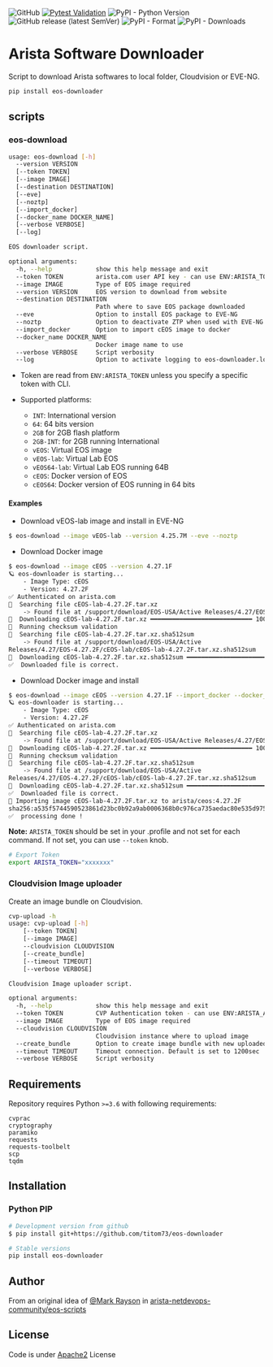 ![GitHub](https://img.shields.io/github/license/titom73/arista-downloader) [![Pytest Validation](https://github.com/titom73/arista-downloader/actions/workflows/pytest.yml/badge.svg)](https://github.com/titom73/arista-downloader/actions/workflows/pytest.yml) ![PyPI - Python Version](https://img.shields.io/pypi/pyversions/eos-downloader) ![GitHub release (latest SemVer)](https://img.shields.io/github/v/release/titom73/arista-downloader) ![PyPI - Format](https://img.shields.io/pypi/format/eos-downloader) ![PyPI - Downloads](https://img.shields.io/pypi/dm/eos-downloader)

# Arista Software Downloader

Script to download Arista softwares to local folder, Cloudvision or EVE-NG.

```bash
pip install eos-downloader
```

## scripts

### eos-download

```bash
usage: eos-download [-h]
  --version VERSION
  [--token TOKEN]
  [--image IMAGE]
  [--destination DESTINATION]
  [--eve]
  [--noztp]
  [--import_docker]
  [--docker_name DOCKER_NAME]
  [--verbose VERBOSE]
  [--log]

EOS downloader script.

optional arguments:
  -h, --help            show this help message and exit
  --token TOKEN         arista.com user API key - can use ENV:ARISTA_TOKEN
  --image IMAGE         Type of EOS image required
  --version VERSION     EOS version to download from website
  --destination DESTINATION
                        Path where to save EOS package downloaded
  --eve                 Option to install EOS package to EVE-NG
  --noztp               Option to deactivate ZTP when used with EVE-NG
  --import_docker       Option to import cEOS image to docker
  --docker_name DOCKER_NAME
                        Docker image name to use
  --verbose VERBOSE     Script verbosity
  --log                 Option to activate logging to eos-downloader.log file
```

- Token are read from `ENV:ARISTA_TOKEN` unless you specify a specific token with CLI.

- Supported platforms:

  - `INT`: International version
  - `64`: 64 bits version
  - `2GB` for 2GB flash platform
  - `2GB-INT`: for 2GB running International
  - `vEOS`: Virtual EOS image
  - `vEOS-lab`: Virtual Lab EOS
  - `vEOS64-lab`: Virtual Lab EOS running 64B
  - `cEOS`: Docker version of EOS
  - `cEOS64`: Docker version of EOS running in 64 bits

#### Examples

- Download vEOS-lab image and install in EVE-NG

```bash
$ eos-download --image vEOS-lab --version 4.25.7M --eve --noztp
```

- Download Docker image

```bash
$ eos-download --image cEOS --version 4.27.1F
🪐 eos-downloader is starting...
    - Image Type: cEOS
    - Version: 4.27.2F
✅ Authenticated on arista.com
🔎  Searching file cEOS-lab-4.27.2F.tar.xz
    -> Found file at /support/download/EOS-USA/Active Releases/4.27/EOS-4.27.2F/cEOS-lab/cEOS-lab-4.27.2F.tar.xz
💾  Downloading cEOS-lab-4.27.2F.tar.xz ━━━━━━━━━━━━━━━━━━━━━━━━━━━━ 100.0% • 17.1 MB/s • 451.6/451.6 MB • 0:00:19 •
🚀  Running checksum validation
🔎  Searching file cEOS-lab-4.27.2F.tar.xz.sha512sum
    -> Found file at /support/download/EOS-USA/Active
Releases/4.27/EOS-4.27.2F/cEOS-lab/cEOS-lab-4.27.2F.tar.xz.sha512sum
💾  Downloading cEOS-lab-4.27.2F.tar.xz.sha512sum ━━━━━━━━━━━━━━━━━━━━━━━━━━━ 100.0% • ? • 154/154 bytes • 0:00:00 •
✅  Downloaded file is correct.
```

- Download Docker image and install

```bash
$ eos-download --image cEOS --version 4.27.1F --import_docker --docker_name test/ceos
🪐 eos-downloader is starting...
    - Image Type: cEOS
    - Version: 4.27.2F
✅ Authenticated on arista.com
🔎  Searching file cEOS-lab-4.27.2F.tar.xz
    -> Found file at /support/download/EOS-USA/Active Releases/4.27/EOS-4.27.2F/cEOS-lab/cEOS-lab-4.27.2F.tar.xz
💾  Downloading cEOS-lab-4.27.2F.tar.xz ━━━━━━━━━━━━━━━━━━━━━━━━━━━━ 100.0% • 17.1 MB/s • 451.6/451.6 MB • 0:00:19 •
🚀  Running checksum validation
🔎  Searching file cEOS-lab-4.27.2F.tar.xz.sha512sum
    -> Found file at /support/download/EOS-USA/Active
Releases/4.27/EOS-4.27.2F/cEOS-lab/cEOS-lab-4.27.2F.tar.xz.sha512sum
💾  Downloading cEOS-lab-4.27.2F.tar.xz.sha512sum ━━━━━━━━━━━━━━━━━━━━━━━━━━━ 100.0% • ? • 154/154 bytes • 0:00:00 •
✅  Downloaded file is correct.
🚀 Importing image cEOS-lab-4.27.2F.tar.xz to arista/ceos:4.27.2F
sha256:a535f5744590523861d23bc0b92a9ab0006368b0c976ca735aedac80e535d975
✅  processing done !
```

__Note:__ `ARISTA_TOKEN` should be set in your .profile and not set for each command. If not set, you can use `--token` knob.

```bash
# Export Token
export ARISTA_TOKEN="xxxxxxx"
```

### Cloudvision Image uploader

Create an image bundle on Cloudvision.

```bash
cvp-upload -h
usage: cvp-upload [-h]
    [--token TOKEN]
    [--image IMAGE]
    --cloudvision CLOUDVISION
    [--create_bundle]
    [--timeout TIMEOUT]
    [--verbose VERBOSE]

Cloudvision Image uploader script.

optional arguments:
  -h, --help            show this help message and exit
  --token TOKEN         CVP Authentication token - can use ENV:ARISTA_AVD_CV_TOKEN
  --image IMAGE         Type of EOS image required
  --cloudvision CLOUDVISION
                        Cloudvision instance where to upload image
  --create_bundle       Option to create image bundle with new uploaded image
  --timeout TIMEOUT     Timeout connection. Default is set to 1200sec
  --verbose VERBOSE     Script verbosity
```

## Requirements

Repository requires Python `>=3.6` with following requirements:

```requirements
cvprac
cryptography
paramiko
requests
requests-toolbelt
scp
tqdm
```

## Installation

### Python PIP

```bash
# Development version from github
$ pip install git+https://github.com/titom73/eos-downloader

# Stable versions
pip install eos-downloader
```

<!-- ### Poetry

Deactivated since pyproject.toml is first source for pip and do not cover script section of setup.py

```bash
# Install dependencies
poetry install

# Run script
poetry run python <script>
``` -->

## Author

From an original idea of [@Mark Rayson](https://github.com/Sparky-python) in [arista-netdevops-community/eos-scripts](https://github.com/arista-netdevops-community/eos-scripts)

## License

Code is under [Apache2](LICENSE) License
